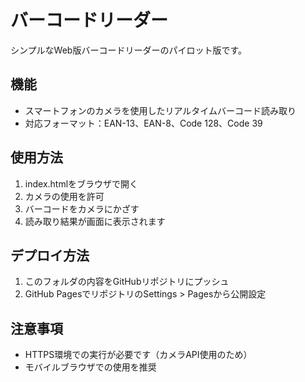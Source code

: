 # バーコードリーダー

シンプルなWeb版バーコードリーダーのパイロット版です。

## 機能
- スマートフォンのカメラを使用したリアルタイムバーコード読み取り
- 対応フォーマット：EAN-13、EAN-8、Code 128、Code 39

## 使用方法
1. index.htmlをブラウザで開く
2. カメラの使用を許可
3. バーコードをカメラにかざす
4. 読み取り結果が画面に表示されます

## デプロイ方法
1. このフォルダの内容をGitHubリポジトリにプッシュ
2. GitHub PagesでリポジトリのSettings > Pagesから公開設定

## 注意事項
- HTTPS環境での実行が必要です（カメラAPI使用のため）
- モバイルブラウザでの使用を推奨